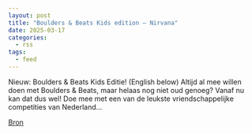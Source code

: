 ```yaml
---
layout: post
title: "Boulders & Beats Kids edition – Nirvana"
date: 2025-03-17
categories: 
  - rss
tags: 
  - feed
---
```


<p>Nieuw: Boulders &amp; Beats Kids Editie! (English below) Altijd al mee willen doen met Boulders &amp; Beats, maar helaas nog niet oud genoeg? Vanaf nu kan dat dus wel! Doe mee met een van de leukste vriendschappelijke competities van Nederland&hellip;</p>
<p><a href="https://www.klimkalender.nl/comp/boulders-beats-kids-edition-nirvana/" rel="noopener noreferrer" target="_blank">Bron</a></p>
